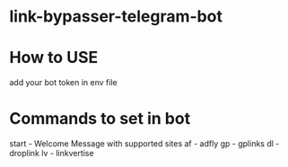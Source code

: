# link-bypasser-telegram-bot

# How to USE
add your bot token in env file

# Commands to set in bot

start - Welcome Message with supported sites
af - adfly
gp - gplinks
dl - droplink
lv - linkvertise
